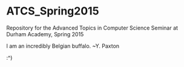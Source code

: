 ATCS_Spring2015
===============
Repository for the Advanced Topics in Computer Science Seminar at Durham Academy, Spring 2015


I am an incredibly Belgian buffalo. ~Y. Paxton


:^)
